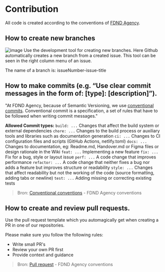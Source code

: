 # Contribution
All code is created according to the conventions of [FDND Agency](https://github.com/fdnd-agency/.github/wiki/Workflow-conventions).

## How to create new branches
![image](https://github.com/user-attachments/assets/28d0b538-718e-4b91-a93c-a337127818d4)
Use the development tool for creating new branches. Here Github automatically creates a new branch from a created issue.
This tool can be seen in the right column menu of an issue.

The name of a branch is: issueNumber-issue-title

## How to make commits (e.g. “Use clear commit messages in the form of: [type]: [description]”).
"At FDND Agency, because of Semantic Versioning, we use [conventional commits](https://www.conventionalcommits.org/en/v1.0.0/). Conventional commit is a specification, a set of rules that have to be followed when writing commit messages."

**Allowed Commit types:**
`build: ...` Changes that affect the build system or external dependencies
`chore: ...` Changes to the build process or auxiliary tools and libraries such as documentation generation
`ci: ...` Changes to CI configuration files and scripts (GitHub Actions, netlify.toml)
`docs: ...` Changes to documentation, eg: Readme.md, Handover.md or Figma files or design rationale in the Wiki
`feat: ...` Implementing a new feature
`fix: ...` Fix for a bug, style or layout issue
`perf: ...` A code change that improves performance
`refactor: ...` A code change that neither fixes a bug nor adds a feature but improves structure or readability
`style: ...` Changes that affect readability but not the working of the code (source formatting, adding tabs or newline)
`test: ...` Adding missing or correcting existing tests

> Bron: [Conventional conventions](https://github.com/fdnd-agency/.github/wiki/Workflow-conventions#conventional-commits) - FDND Agency conventions

## How to create and review pull requests.
Use the pull request template which you automagically get when creating a PR in one of our repositories.

Please make sure you follow the following rules:
- Write small PR's
- Review your own PR first
- Provide context and guidance

> Bron: [Pull request](https://github.com/fdnd-agency/.github/wiki/Workflow-conventions#pull-request) - FDND Agency conventions
